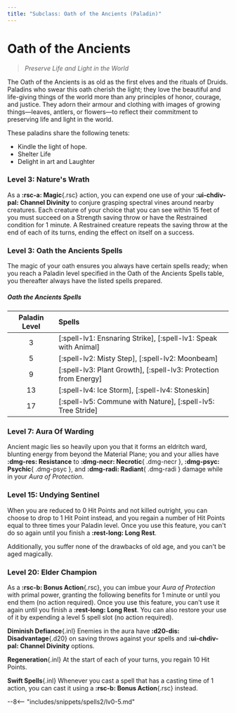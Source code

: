 ```yaml
---
title: "Subclass: Oath of the Ancients (Paladin)"
---
```


<p style="display:none">
Preserve Life and Light in the World
</p>

# Oath of the Ancients

> *Preserve Life and Light in the World*

The Oath of the Ancients is as old as the first elves and the rituals of Druids. Paladins who swear this oath cherish the light; they love the beautiful and life-giving things of the world more than any principles of honor, courage, and justice. They adorn their armour and clothing with images of growing things—leaves, antlers, or flowers—to reflect their commitment to preserving life and light in the world.

These paladins share the following tenets:

- Kindle the light of hope.
- Shelter Life
- Delight in art and Laughter

### Level 3: Nature's Wrath

As a **:rsc-a: Magic**{.rsc} action, you can expend one use of your **:ui-chdiv-pal: Channel Divinity** to conjure grasping spectral vines around nearby creatures. Each creature of your choice that you can see within 15 feet of you must succeed on a Strength saving throw or have the Restrained condition for 1 minute. A Restrained creature repeats the saving throw at the end of each of its turns, ending the effect on itself on a success.

### Level 3: Oath the Ancients Spells

The magic of your oath ensures you always have certain spells ready; when you reach a Paladin level specified in the Oath of the Ancients Spells table, you thereafter always have the listed spells prepared.

##### Oath the Ancients Spells

| Paladin Level | Spells |
|:---:|:---|
| 3 | [:spell-lv1: Ensnaring Strike], [:spell-lv1: Speak with Animal] |
| 5 | [:spell-lv2: Misty Step], [:spell-lv2: Moonbeam] |
| 9 | [:spell-lv3: Plant Growth], [:spell-lv3: Protection from Energy] |
| 13 | [:spell-lv4: Ice Storm], [:spell-lv4: Stoneskin] |
| 17 | [:spell-lv5: Commune with Nature], [:spell-lv5: Tree Stride] |

### Level 7: Aura Of Warding

Ancient magic lies so heavily upon you that it forms an eldritch ward, blunting energy from beyond the Material Plane; you and your allies have **:dmg-res: Resistance** to **:dmg-necr: Necrotic**{ .dmg-necr }, **:dmg-psyc: Psychic**{ .dmg-psyc }, and **:dmg-radi: Radiant**{ .dmg-radi } damage while in your *Aura of Protection*.

### Level 15: Undying Sentinel

When you are reduced to 0 Hit Points and not killed outright, you can choose to drop to 1 Hit Point instead, and you regain a number of Hit Points equal to three times your Paladin level. Once you use this feature, you can't do so again until you finish a **:rest-long: Long Rest**.

Additionally, you suffer none of the drawbacks of old age, and you can't be aged magically.
 
### Level 20: Elder Champion

As a **:rsc-b: Bonus Action**{.rsc}, you can imbue your *Aura of Protection* with primal power, granting the following benefits for 1 minute or until you end them (no action required). Once you use this feature, you can't use it again until you finish a **:rest-long: Long Rest**. You can also restore your use of it by expending a level 5 spell slot (no action required).

**Diminish Defiance**{.inl} Enemies in the aura have **:d20-dis: Disadvantage**{.d20} on saving throws against your spells and **:ui-chdiv-pal: Channel Divinity** options.

**Regeneration**{.inl} At the start of each of your turns, you regain 10 Hit Points.

**Swift Spells**{.inl} Whenever you cast a spell that has a casting time of 1 action, you can cast it using a **:rsc-b: Bonus Action**{.rsc} instead.

--8<-- "includes/snippets/spells2/lv0-5.md"